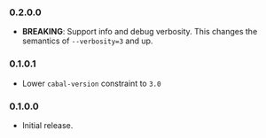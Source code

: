### 0.2.0.0

- **BREAKING**: Support info and debug verbosity. This changes the semantics of `--verbosity=3` and up.

### 0.1.0.1

- Lower `cabal-version` constraint to `3.0`

### 0.1.0.0

- Initial release.
